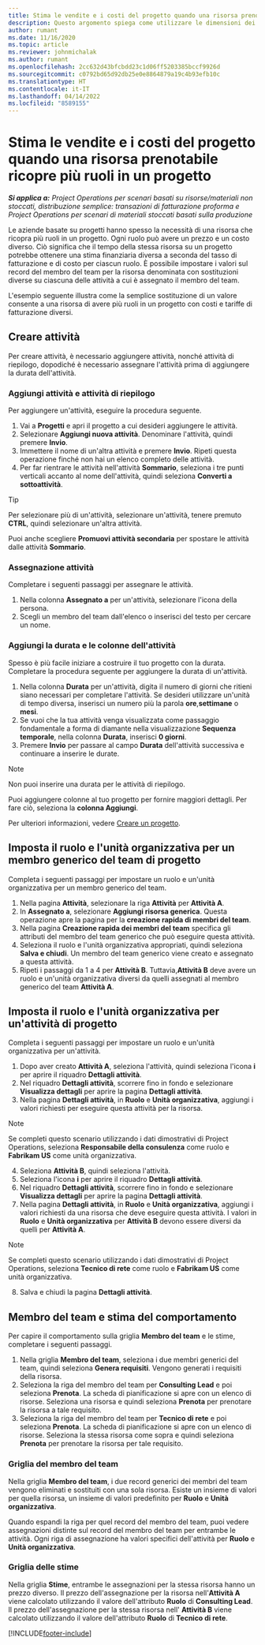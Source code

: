 ```yaml
---
title: Stima le vendite e i costi del progetto quando una risorsa prenotabile ricopre più ruoli in un progetto
description: Questo argomento spiega come utilizzare le dimensioni dei prezzi per supportare le stime dei prezzi e dei costi per una risorsa che ricopre più ruoli in un progetto.
author: rumant
ms.date: 11/16/2020
ms.topic: article
ms.reviewer: johnmichalak
ms.author: rumant
ms.openlocfilehash: 2cc632d43bfcbdd23c1d06ff5203385bccf9926d
ms.sourcegitcommit: c0792bd65d92db25e0e8864879a19c4b93efb10c
ms.translationtype: HT
ms.contentlocale: it-IT
ms.lasthandoff: 04/14/2022
ms.locfileid: "8589155"
---
```

# <a name="estimate-project-sales-and-costs-when-a-bookable-resource-fills-multiple-roles-on-a-project"></a>Stima le vendite e i costi del progetto quando una risorsa prenotabile ricopre più ruoli in un progetto 

_**Si applica a:** Project Operations per scenari basati su risorse/materiali non stoccati, distribuzione semplice: transazioni di fatturazione proforma e Project Operations per scenari di materiali stoccati basati sulla produzione_ 

Le aziende basate su progetti hanno spesso la necessità di una risorsa che ricopra più ruoli in un progetto. Ogni ruolo può avere un prezzo e un costo diverso. Ciò significa che il tempo della stessa risorsa su un progetto potrebbe ottenere una stima finanziaria diversa a seconda del tasso di fatturazione e di costo per ciascun ruolo. È possibile impostare i valori sul record del membro del team per la risorsa denominata con sostituzioni diverse su ciascuna delle attività a cui è assegnato il membro del team.

L'esempio seguente illustra come la semplice sostituzione di un valore consente a una risorsa di avere più ruoli in un progetto con costi e tariffe di fatturazione diversi.

## <a name="create-tasks"></a>Creare attività
Per creare attività, è necessario aggiungere attività, nonché attività di riepilogo, dopodiché è necessario assegnare l'attività prima di aggiungere la durata dell'attività. 

### <a name="add-tasks-and-summary-tasks"></a>Aggiungi attività e attività di riepilogo
Per aggiungere un'attività, eseguire la procedura seguente.

1. Vai a **Progetti** e apri il progetto a cui desideri aggiungere le attività.
2. Selezionare **Aggiungi nuova attività**. Denominare l'attività, quindi premere **Invio**.
3. Immettere il nome di un'altra attività e premere **Invio**. Ripeti questa operazione finché non hai un elenco completo delle attività.
3. Per far rientrare le attività nell'attività **Sommario**, seleziona i tre punti verticali accanto al nome dell'attività, quindi seleziona **Converti a sottoattività**. 

  > [!TIP]
  > Per selezionare più di un'attività, selezionare un'attività, tenere premuto **CTRL**, quindi selezionare un'altra attività.
  >
  > Puoi anche scegliere **Promuovi attività secondaria** per spostare le attività dalle attività **Sommario**.

### <a name="assign-tasks"></a>Assegnazione attività

Completare i seguenti passaggi per assegnare le attività.

1. Nella colonna **Assegnato a** per un'attività, selezionare l'icona della persona.
2. Scegli un membro del team dall'elenco o inserisci del testo per cercare un nome.

### <a name="add-task-duration-and-columns"></a>Aggiungi la durata e le colonne dell'attività

Spesso è più facile iniziare a costruire il tuo progetto con la durata. Completare la procedura seguente per aggiungere la durata di un'attività.

1. Nella colonna **Durata** per un'attività, digita il numero di giorni che ritieni siano necessari per completare l'attività. Se desideri utilizzare un'unità di tempo diversa, inserisci un numero più la parola **ore**,**settimane** o **mesi**.
2. Se vuoi che la tua attività venga visualizzata come passaggio fondamentale a forma di diamante nella visualizzazione **Sequenza temporale**, nella colonna **Durata**, inserisci **0 giorni**.
3. Premere **Invio** per passare al campo **Durata** dell'attività successiva e continuare a inserire le durate.

  > [!NOTE]
  > Non puoi inserire una durata per le attività di riepilogo.

Puoi aggiungere colonne al tuo progetto per fornire maggiori dettagli. Per fare ciò, seleziona la **colonna Aggiungi**. 

Per ulteriori informazioni, vedere [Creare un progetto](https://support.microsoft.com/en-us/office/create-a-project-a5b5e823-fb2e-45fd-be00-7d84422d9749).

## <a name="set-up-the-role-and-organization-unit-for-a-generic-project-team-member"></a>Imposta il ruolo e l'unità organizzativa per un membro generico del team di progetto
Completa i seguenti passaggi per impostare un ruolo e un'unità organizzativa per un membro generico del team.

1. Nella pagina **Attività**, selezionare la riga **Attività** per **Attività A**. 
2. In **Assegnato a**, selezionare **Aggiungi risorsa generica**. Questa operazione apre la pagina per la **creazione rapida di membri del team**.
3. Nella pagina **Creazione rapida dei membri del team** specifica gli attributi del membro del team generico che può eseguire questa attività.
4. Seleziona il ruolo e l'unità organizzativa appropriati, quindi seleziona **Salva e chiudi**. Un membro del team generico viene creato e assegnato a questa attività. 
5. Ripeti i passaggi da 1 a 4 per **Attività B**. Tuttavia,**Attività B** deve avere un ruolo e un'unità organizzativa diversi da quelli assegnati al membro generico del team **Attività A**. 

## <a name="set-up-the-role-and-organization-unit-for-a-project-task"></a>Imposta il ruolo e l'unità organizzativa per un'attività di progetto
Completa i seguenti passaggi per impostare un ruolo e un'unità organizzativa per un'attività.

1. Dopo aver creato **Attività A**, seleziona l'attività, quindi seleziona l'icona **i** per aprire il riquadro **Dettagli attività**. 
2. Nel riquadro **Dettagli attività**, scorrere fino in fondo e selezionare **Visualizza dettagli** per aprire la pagina **Dettagli attività**.
3. Nella pagina **Dettagli attività**, in **Ruolo** e **Unità organizzativa**, aggiungi i valori richiesti per eseguire questa attività per la risorsa. 

  > [!NOTE]
  > Se completi questo scenario utilizzando i dati dimostrativi di Project Operations, seleziona **Responsabile della consulenza** come ruolo e **Fabrikam US** come unità organizzativa.

4. Seleziona **Attività B**, quindi seleziona l'attività.
5. Seleziona l'icona **i** per aprire il riquadro **Dettagli attività**. 
6. Nel riquadro **Dettagli attività**, scorrere fino in fondo e selezionare **Visualizza dettagli** per aprire la pagina **Dettagli attività**.
7. Nella pagina **Dettagli attività**, in **Ruolo** e **Unità organizzativa**, aggiungi i valori richiesti da una risorsa che deve eseguire questa attività. I valori in **Ruolo** e **Unità organizzativa** per **Attività B** devono essere diversi da quelli per **Attività A**. 

  > [!NOTE]
  > Se completi questo scenario utilizzando i dati dimostrativi di Project Operations, seleziona **Tecnico di rete** come ruolo e **Fabrikam US** come unità organizzativa.

8. Salva e chiudi la pagina **Dettagli attività**. 

## <a name="team-member-and-estimates-behavior"></a>Membro del team e stima del comportamento 
Per capire il comportamento sulla griglia **Membro del team** e le stime, completare i seguenti passaggi.

1. Nella griglia **Membro del team**, seleziona i due membri generici del team, quindi seleziona **Genera requisiti**. Vengono generati i requisiti della risorsa. 
2. Seleziona la riga del membro del team per **Consulting Lead** e poi seleziona **Prenota**. La scheda di pianificazione si apre con un elenco di risorse. Seleziona una risorsa e quindi seleziona **Prenota** per prenotare la risorsa a tale requisito.
3. Seleziona la riga del membro del team per **Tecnico di rete** e poi seleziona **Prenota**. La scheda di pianificazione si apre con un elenco di risorse. Seleziona la stessa risorsa come sopra e quindi seleziona **Prenota** per prenotare la risorsa per tale requisito.

### <a name="team-member-grid"></a>Griglia del membro del team 

Nella griglia **Membro del team**, i due record generici dei membri del team vengono eliminati e sostituiti con una sola risorsa. Esiste un insieme di valori per quella risorsa, un insieme di valori predefinito per **Ruolo** e **Unità organizzativa**.

Quando espandi la riga per quel record del membro del team, puoi vedere assegnazioni distinte sul record del membro del team per entrambe le attività. Ogni riga di assegnazione ha valori specifici dell'attività per **Ruolo** e **Unità organizzativa**. 

### <a name="estimates-grid"></a>Griglia delle stime 

Nella griglia **Stime**, entrambe le assegnazioni per la stessa risorsa hanno un prezzo diverso. Il prezzo dell'assegnazione per la risorsa nell'**Attività A** viene calcolato utilizzando il valore dell'attributo **Ruolo** di **Consulting Lead**. Il prezzo dell'assegnazione per la stessa risorsa nell' **Attività B** viene calcolato utilizzando il valore dell'attributo **Ruolo** di **Tecnico di rete**.


[!INCLUDE[footer-include](../includes/footer-banner.md)]